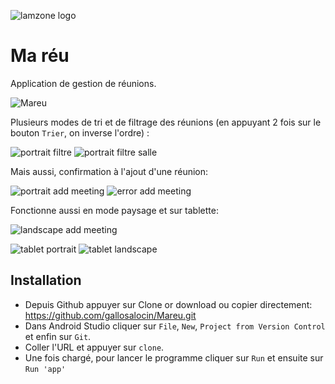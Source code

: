 ![lamzone logo](https://user-images.githubusercontent.com/49925096/76612024-c6ad7400-651b-11ea-8b4f-55a83f0ef4b0.png)

# Ma réu
Application de gestion de réunions.

![Mareu](https://user-images.githubusercontent.com/49925096/76619765-f06e9700-652b-11ea-8f13-580d38c917d8.gif)

Plusieurs modes de tri et de filtrage des réunions (en appuyant 2 fois sur le bouton `Trier`, on inverse l'ordre) :

![portrait filtre ](https://user-images.githubusercontent.com/49925096/76686294-ab755e00-661a-11ea-88e1-a3231e627001.png) ![portrait filtre salle](https://user-images.githubusercontent.com/49925096/76686299-b3cd9900-661a-11ea-9f32-a749e4b1502f.png)

Mais aussi, confirmation à l'ajout d'une réunion:

![portrait add meeting](https://user-images.githubusercontent.com/49925096/76686326-db246600-661a-11ea-93b1-4999a9feddbd.png)
![error add meeting](https://user-images.githubusercontent.com/49925096/76686328-dd86c000-661a-11ea-9502-d432cb8acaa6.png)


Fonctionne aussi en mode paysage et sur tablette:

![landscape add meeting](https://user-images.githubusercontent.com/49925096/76686346-fabb8e80-661a-11ea-9817-a83b7c6bdc09.png)

![tablet portrait](https://user-images.githubusercontent.com/49925096/76686361-0a3ad780-661b-11ea-9fe4-5ecef25999b5.png)
![tablet landscape](https://user-images.githubusercontent.com/49925096/76686365-0ad36e00-661b-11ea-9f5a-002f72a7e828.png)



## Installation
- Depuis Github appuyer sur Clone or download ou copier directement: https://github.com/gallosalocin/Mareu.git
- Dans Android Studio cliquer sur `File`, `New`, `Project from Version Control` et enfin sur `Git`.
- Coller l'URL et appuyer sur `clone`.
- Une fois chargé, pour lancer le programme cliquer sur `Run` et ensuite sur `Run 'app'`
